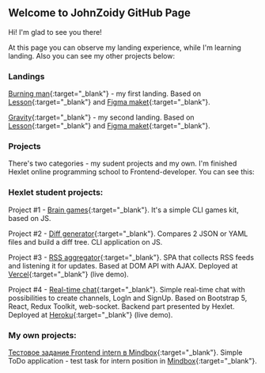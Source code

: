 ## Welcome to JohnZoidy GitHub Page

Hi! I'm glad to see you there!

At this page you can observe my landing experience, while I'm learning landing. Also you can see my other projects below:

### Landings

[Burning man](/burning-man/index.html){:target="_blank"} - my first landing. Based on [Lesson](https://www.youtube.com/watch?v=357_BAchn4w){:target="_blank"} and [Figma maket](https://www.figma.com/file/qBe5OeAHs9Y7oQjX1j4CgH/Burning-Man?node-id=0%3A1){:target="_blank"}.

[Gravity](/gravity/index.html){:target="_blank"} - my second landing. Based on [Lesson](https://www.youtube.com/watch?v=jfxwLvk-Uko){:target="_blank"} and [Figma maket](https://www.figma.com/community/file/1024731263562494819){:target="_blank"}.

### Projects

There's two categories - my sudent projects and my own. I'm finished Hexlet online programming school to Frontend-developer. You can see this:

### Hexlet student projects:

Project #1 - [Brain games](https://github.com/JohnZoidy/frontend-project-lvl1){:target="_blank"}. It's a simple CLI games kit, based on JS.

Project #2 - [Diff generator](https://github.com/JohnZoidy/frontend-project-lvl2){:target="_blank"}. Compares 2 JSON or YAML files and build a diff tree. CLI application on JS.

Project #3 - [RSS aggregator](https://github.com/JohnZoidy/frontend-project-lvl3){:target="_blank"}. SPA that collects RSS feeds and listening it for updates. Based at DOM API with AJAX. Deployed at [Vercel](https://frontend-project-lvl3-nine-beta.vercel.app/){:target="_blank"} (live demo).

Project #4 - [Real-time chat](https://github.com/JohnZoidy/frontend-project-lvl4){:target="_blank"}. Simple real-time chat with possibilities to create channels, LogIn and SignUp. Based on Bootstrap 5, React, Redux Toolkit, web-socket. Backend part presented by Hexlet. Deployed at [Heroku](https://serene-gorge-12014.herokuapp.com/){:target="_blank"} (live demo).


### My own projects:

[Тестовое задание Frontend intern в Mindbox](https://github.com/JohnZoidy/mindbox-test){:target="_blank"}. Simple ToDo application - test task for intern position in [Mindbox](https://mindbox.ru/){:target="_blank"}.